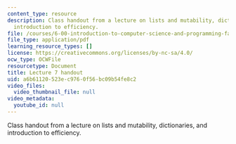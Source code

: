 ```yaml
---
content_type: resource
description: Class handout from a lecture on lists and mutability, dictionaries, and
  introduction to efficiency.
file: /courses/6-00-introduction-to-computer-science-and-programming-fall-2008/a6b61120523ec9760f56bc09b54fe8c2_lec7.pdf
file_type: application/pdf
learning_resource_types: []
license: https://creativecommons.org/licenses/by-nc-sa/4.0/
ocw_type: OCWFile
resourcetype: Document
title: Lecture 7 handout
uid: a6b61120-523e-c976-0f56-bc09b54fe8c2
video_files:
  video_thumbnail_file: null
video_metadata:
  youtube_id: null
---
```

Class handout from a lecture on lists and mutability, dictionaries, and introduction to efficiency.